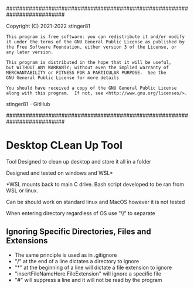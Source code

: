  ##########################################################################
 
   Copyright (C) 2021-2022 stinger81

    This program is free software: you can redistribute it and/or modify
    it under the terms of the GNU General Public License as published by
    the Free Software Foundation, either version 3 of the License, or
    any later version.

    This program is distributed in the hope that it will be useful,
    but WITHOUT ANY WARRANTY; without even the implied warranty of
    MERCHANTABILITY or FITNESS FOR A PARTICULAR PURPOSE.  See the
    GNU General Public License for more details

    You should have received a copy of the GNU General Public License
    along with this program.  If not, see <http://www.gnu.org/licenses/>.
 
   stinger81 - GitHub
 
 ##########################################################################
# Desktop CLean Up Tool
Tool Designed to clean up desktop and store it all in a folder 

Designed and tested on windows and WSL*

*WSL mounts back to main C drive. Bash script developed to be ran from WSL or linux.

Can be should work on standard linux and MacOS however it is not tested

When entering directory regardless of OS use "\\\\" to separate 

## Ignoring Specific Directories, Files and Extensions
* The same principle is used as in .gitignore
* "/" at the end of a line dictates a directory to ignore
* "*" at the beginning of a line will dictate a file extension to ignore
* "insertFileNameHere.FileExtension" will ignore a specific file
* "#" will suppress a line and it will not be read by the program
